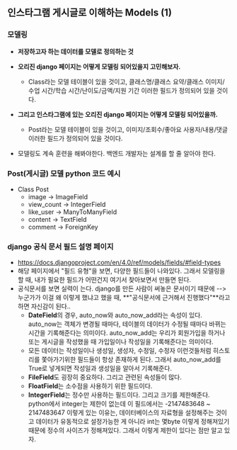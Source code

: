## 인스타그램 게시글로 이해하는 Models (1)


### 모델링
- **저장하고자 하는 데이터를 모델로 정의하는 것**
- **오리진 django 페이지는 어떻게 모델링 되어있을지 고민해보자.**
  - Class라는 모델 테이블이 있을 것이고, 클래스명/클래스 요약/클래스 이미지/수업 시간/학습 시간/난이도/금액/지원 기간 이러한 필드가 정의되어 있을 것이다.
- **그리고 인스타그램에 있는 오리진 django 페이지는 어떻게 모델링 되어있을까.**
  - Post라는 모델 테이블이 있을 것이고, 이미지/조회수/좋아요 사용자/내용/댓글 이러한 필드가 정의되어 있을 것이다.

- 모델링도 계속 훈련을 해봐야한다. 백엔드 개발자는 설계를 할 줄 알아야 한다. 


### Post(게시글) 모델 python 코드 예시
- Class Post
  - image -> ImageField
  - view_count -> IntegerField
  - like_user -> ManyToManyField
  - content -> TextField
  - comment -> ForeignKey


### django 공식 문서 필드 설명 페이지
- https://docs.djangoproject.com/en/4.0/ref/models/fields/#field-types
- 해당 페이지에서 "필드 유형"을 보면, 다양한 필드들이 나와있다. 그래서 모델링을 할 때, 내가 필요한 필드가 어떤건지 여기서 찾아보면서 만들면 된다.
- 공식문서를 보면 실력이 는다. django를 만든 사람이 써놓은 문서이기 때문에 --> 누군가가 이걸 왜 이렇게 했냐고 했을 때, **"공식문서에 근거해서 진행했다"**라고 하면 자신감이 된다..
  - **DateField**의 경우, auto_now와 auto_now_add라는 속성이 있다. auto_now는 객체가 변경될 때마다, 테이블의 데이터가 수정될 때마다 바뀌는 시간을 기록해준다는 의미이다. auto_now_add는 우리가 회원가입을 하거나 또는 게시글을 작성했을 때 가입일이나 작성일을 기록해준다는 의미이다. 
  - 모든 데이터는 작성일이나 생성일, 생성자, 수정일, 수정자 이런것들처럼 히스토리를 쫓아가기위한 필드들이 항상 존재하게 된다. 그래서 auto_now_add를 True로 넣게되면 작성일과 생성일을 알아서 기록해준다.
  - **FileField**도 굉장히 중요하다. 그리고 관련된 속성들이 많다.
  - **FloatField**는 소수점을 사용하기 위한 필드이다. 
  - **IntegerField**는 정수만 사용하는 필드이다. 그리고 크기를 제한해준다. python에서 integer는 제한이 없는데 이 필드에서는 -2147483648 ~ 2147483647 이렇게 있는 이유는, 데이터베이스의 자료형을 설정해주는 것이고 데이터가 유동적으로 설정가능한 게 아니라 int는 몇byte 이렇게 정해져있기 때문에 정수의 사이즈가 정해져있다. 그래서 이렇게 제한이 있다는 점만 알고 있자.


